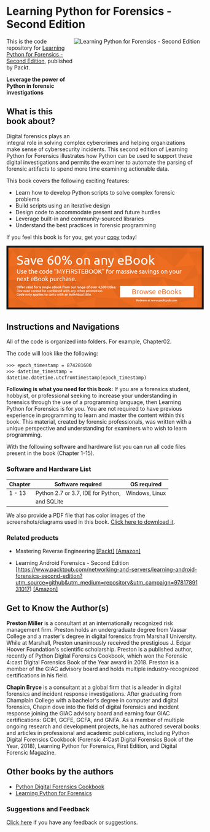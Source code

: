 # Learning Python for Forensics - Second Edition

<a href="https://www.packtpub.com/big-data-and-business-intelligence/designing-machine-learning-systems-python?utm_source=github&utm_medium=repository&utm_campaign=9781789341690"><img src="https://www.packtpub.com/sites/default/files/B11317.png" alt="Learning Python for Forensics - Second Edition" height="256px" align="right"></a>

This is the code repository for [Learning Python for Forensics - Second Edition](https://www.packtpub.com/big-data-and-business-intelligence/designing-machine-learning-systems-python?utm_source=github&utm_medium=repository&utm_campaign=9781789341690), published by Packt.

**Leverage the power of Python in forensic investigations**

## What is this book about?
Digital forensics plays an integral role in solving complex cybercrimes and helping organizations make sense of cybersecurity incidents. This second edition of Learning Python for Forensics illustrates how Python can be used to support these digital investigations and permits the examiner to automate the parsing of forensic artifacts to spend more time examining actionable data.

This book covers the following exciting features:
* Learn how to develop Python scripts to solve complex forensic problems
* Build scripts using an iterative design
* Design code to accommodate present and future hurdles
* Leverage built-in and community-sourced libraries
* Understand the best practices in forensic programming

If you feel this book is for you, get your [copy](https://www.amazon.com/dp/1789341698) today!

<a href="https://www.packtpub.com/?utm_source=github&utm_medium=banner&utm_campaign=GitHubBanner"><img src="https://raw.githubusercontent.com/PacktPublishing/GitHub/master/GitHub.png" 
alt="https://www.packtpub.com/" border="5" /></a>


## Instructions and Navigations
All of the code is organized into folders. For example, Chapter02.

The code will look like the following:
```
>>> epoch_timestamp = 874281600
>>> datetime_timestamp = datetime.datetime.utcfromtimestamp(epoch_timestamp)
```

**Following is what you need for this book:**
If you are a forensics student, hobbyist, or professional seeking to increase your understanding in forensics through the use of a programming language, then Learning Python for Forensics is for you. You are not required to have previous experience in programming to learn and master the content within this book. This material, created by forensic professionals, was written with a unique perspective and understanding for examiners who wish to learn programming.

With the following software and hardware list you can run all code files present in the book (Chapter 1-15).

### Software and Hardware List

| Chapter  | Software required                   | OS required        |
| -------- | ------------------------------------| -------------------|
| 1 - 13   | Python 2.7 or 3.7, IDE for Python,  |  Windows, Linux    | 
|          | and SQLite                          |                    |



We also provide a PDF file that has color images of the screenshots/diagrams used in this book. [Click here to download it](https://www.packtpub.com/sites/default/files/downloads/9781789341690_ColorImages.pdf).


### Related products <Other books you may enjoy>
* Mastering Reverse Engineering [[Packt]](https://www.packtpub.com/networking-and-servers/mastering-reverse-engineering?utm_source=github&utm_medium=repository&utm_campaign=9781788838849) [[Amazon]](https://www.amazon.com/dp/B07BXTBP8W)

* Learning Android Forensics - Second Edition [https://www.packtpub.com/networking-and-servers/learning-android-forensics-second-edition?utm_source=github&utm_medium=repository&utm_campaign=9781789131017) [[Amazon]](https://www.amazon.com/dp/1789131014)

## Get to Know the Author(s)
**Preston Miller**
is a consultant at an internationally recognized risk management firm. Preston holds an undergraduate degree from Vassar College and a master's degree in digital forensics from Marshall University. While at Marshall, Preston unanimously received the prestigious J. Edgar Hoover Foundation's scientific scholarship. Preston is a published author, recently of Python Digital Forensics Cookbook, which won the Forensic 4:cast Digital Forensics Book of the Year award in 2018. Preston is a member of the GIAC advisory board and holds multiple industry-recognized certifications in his field.

**Chapin Bryce**
is a consultant at a global firm that is a leader in digital forensics and incident response investigations. After graduating from Champlain College with a bachelor's degree in computer and digital forensics, Chapin dove into the field of digital forensics and incident response joining the GIAC advisory board and earning four GIAC certifications: GCIH, GCFE, GCFA, and GNFA. As a member of multiple ongoing research and development projects, he has authored several books and articles in professional and academic publications, including Python Digital Forensics Cookbook (Forensic 4:Cast Digital Forensics Book of the Year, 2018), Learning Python for Forensics, First Edition, and Digital Forensic Magazine.


## Other books by the authors
* [Python Digital Forensics Cookbook](https://www.packtpub.com/networking-and-servers/python-digital-forensics-cookbook?utm_source=github&utm_medium=repository&utm_campaign=9781783987467)
* [Learning Python for Forensics](https://www.packtpub.com/networking-and-servers/learning-python-forensics?utm_source=github&utm_medium=repository&utm_campaign=9781783285235)

### Suggestions and Feedback
[Click here](https://docs.google.com/forms/d/e/1FAIpQLSdy7dATC6QmEL81FIUuymZ0Wy9vH1jHkvpY57OiMeKGqib_Ow/viewform) if you have any feedback or suggestions.
